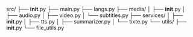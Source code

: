 src/
├── **init**.py
├── main.py
├── langs.py
├── media/
│ ├── **init**.py
│ ├── audio.py
│ ├── video.py
│ └── subtitles.py
├── services/
│ ├── **init**.py
│ ├── tts.py
│ ├── summarizer.py
│ └── tixte.py
└── utils/
├── **init**.py
└── file_utils.py
